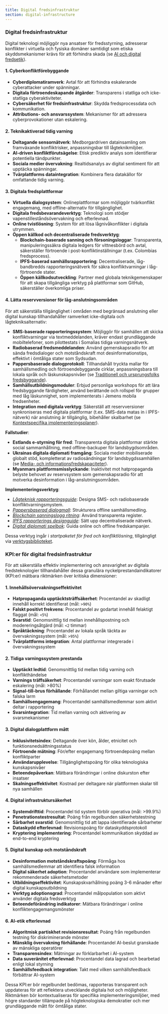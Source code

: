 ```yaml
---
title: Digital fredsinfrastruktur
section: digital-infrastructure
---
```


### Digital fredsinfrastruktur

Digital teknologi möjliggör nya ansatser för fredsstyrning, adresserar konflikter i virtuella och fysiska domäner samtidigt som etiska skyddsmekanismer krävs för att förhindra skada (se [AI och digital fredsetik](/frameworks/docs/implementation/peace#ai-ethics)).

#### 1. Cyberkonfliktförebyggande
- **Cyberdiplomatiramverk**: Avtal för att förhindra eskalerande cyberattacker under spänningar.
- **Digitala förtroendeskapande åtgärder**: Transparens i statliga och icke-statliga cyberaktiviteter.
- **Cybersäkerhet för fredsinfrastruktur**: Skydda fredsprocessdata och kommunikation.
- **Attributions- och ansvarssystem**: Mekanismer för att adressera cyberprovokationer utan eskalering.

#### 2. Teknikaktiverad tidig varning
- **Deltagande sensornätverk**: Medborgardriven datainsamling om framväxande konfliktrisker, anpassningsbar till lågteknikmiljöer.
- **AI-driven konfliktförutsägelse**: Etisk prediktiv analys som identifierar potentiella tändpunkter.
- **Sociala medier övervakning**: Realtidsanalys av digital sentiment för att upptäcka spänningar.
- **Tvärplattforms dataintegration**: Kombinera flera datakällor för omfattande tidig varning.

#### 3. Digitala fredsplattformar
- **Virtuella dialogsystem**: Onlineplattformar som möjliggör tvärkonflikt engagemang, med offline-alternativ för tillgänglighet.
- **Digitala fredsbevarandeverktyg**: Teknologi som stödjer vapenstilleståndsövervakning och efterlevnad.
- **Online tvistlösning**: System för att lösa lågnivåkonflikter i digitala utrymmen.
- **Öppen källkod och decentraliserade fredsverktyg**:
  - **Blockchain-baserade sanning och försoningsloggar**: Transparenta, manipuleringssäkra digitala ledgers för vittnesbörd och avtal, säkerställer förtroende i post-konfliktinställningar (t.ex. Colombias fredsprocess).
  - **IPFS-baserad samhällsrapportering**: Decentraliserade, låg-bandbredds rapporteringsnätverk för säkra konfliktvarningar i låg-förtroende stater.
  - **Öppen källkodsutveckling**: Partner med globala teknikgemenskaper för att skapa tillgängliga verktyg på plattformar som GitHub, säkerställer överkomliga priser.

#### 4. Lätta reservversioner för låg-anslutningsområden
För att säkerställa tillgänglighet i områden med begränsad anslutning eller digital kunskap tillhandahåller ramverket icke-digitala och lågtekniksalternativ:
- **SMS-baserade rapporteringssystem**: Möjliggör för samhällen att skicka konfliktvarningar via textmeddelanden, kräver endast grundläggande mobiltelefoner, som pilottestats i Somalias tidiga varningsnätverk.
- **Radiobaserad fredsmeddelanden**: Använd gemenskapsradio för att sända fredsdialoger och motståndskraft mot desinformationstips, effektivt i ömtåliga stater som Sydsudan.
- **Pappersbaserade dialogprotokoll**: Tillhandahåll tryckta mallar för samhällsmedling och förtroendebyggande cirklar, anpassningsbara till lokala språk och läskunskapsnivåer (se [Traditionell och ursprungsfolks fredsbyggande](/frameworks/docs/implementation/peace#indigenous-integration)).
- **Samhällsutbildningsmoduler**: Erbjud personliga workshops för att lära fredsbyggande färdigheter, använd berättande och rollspel för grupper med låg läskunnighet, som implementerats i Jemens mobila fredsenheter.
- **Integration med digitala verktyg**: Säkerställ att reservversioner synkroniseras med digitala plattformar (t.ex. SMS-data matas in i IPFS-nätverk) när anslutning är tillgänglig, bibehåller skalbarhet (se [Kontextspecifika implementeringsplaner](/frameworks/docs/implementation/peace#context-specific-roadmaps)).

**Fallstudier**:
- **Estlands e-styrning för fred**: Transparenta digitala plattformar stärkte social sammanhållning, med offline-backuper för landsbygdsområden.
- **Ukrainas digitala diplomati framgång**: Sociala medier mobiliserade globalt stöd, kompletterat av radiosändningar för landsbygdssamhällen (se [Media- och informationsfredskapaciteter](/frameworks/docs/implementation/peace#media-information)).
- **Myanmars plattformsmisslyckande**: Inaktivitet mot hatpropaganda belyste behovet av reservsystem som gemenskapsradio för att motverka desinformation i låg-anslutningsområden.

**Implementeringsverktyg**:
- *[Lågteknisk rapporteringsguide](/frameworks/tools/peace/low-tech-reporting-guide-en.pdf)*: Designa SMS- och radiobaserade konfliktvarningsmystem.
- *[Pappersbaserad dialogmall](/frameworks/tools/peace/paper-dialogue-template-en.pdf)*: Strukturera offline samhällsmedling.
- *[Blockchain sanningslogg ritning](/frameworks/tools/peace/blockchain-truth-log-blueprint-en.pdf)*: Använd transparenta register.
- *[IPFS rapporterings designguide](/frameworks/tools/peace/ipfs-reporting-design-guide-en.pdf)*: Sätt upp decentraliserade nätverk.
- *[Digital diplomati spelbok](/frameworks/tools/peace/digital-diplomacy-playbook-en.pdf)*: Guida online och offline fredskampanjer.

Dessa verktyg ingår i *startpaketet för fred och konfliktlösning*, tillgängligt via [verktygsbiblioteket](/frameworks/tools/peace).

### KPI:er för digital fredsinfrastruktur

För att säkerställa effektiv implementering och ansvarighet av digitala fredsteknologier tillhandahåller dessa granulära nyckelprestandaindikatorer (KPI:er) mätbara riktmärken över kritiska dimensioner:

#### 1. Innehållsövervakningseffektivitet
- **Hatpropaganda upptäcktsträffsäkerhet**: Procentandel av skadligt innehåll korrekt identifierat (mål: `>90%`)
- **Falskt positivt frekvens**: Procentandel av godartat innehåll felaktigt flaggat (mål: `<5%`)
- **Svarstid**: Genomsnittlig tid mellan innehållspostning och modereringsåtgärd (mål: `<2` timmar)
- **Språktäckning**: Procentandel av lokala språk täckta av övervakningssystem (mål: `>95%`)
- **Tvärplattforms integration**: Antal plattformar integrerade i övervakningssystem

#### 2. Tidiga varningssystem prestanda
- **Upptäckt ledtid**: Genomsnittlig tid mellan tidig varning och konflikthändelse
- **Varnings träffsäkerhet**: Procentandel varningar som exakt förutsade eskalering (mål: >80%)
- **Signal-till-brus förhållande**: Förhållandet mellan giltiga varningar och falska larm
- **Samhällsengagemang**: Procentandel samhällsmedlemmar som aktivt deltar i rapportering
- **Svarsintegration**: Tid mellan varning och aktivering av svarsmekanismer

#### 3. Digital dialogplattform mått
- **Inklusivitetsindex**: Deltagande över kön, ålder, etnicitet och funktionsnedsättningsstatus
- **Förtroende mätning**: För/efter engagemang förtroendepoäng mellan konfliktparter
- **Användarupplevelse**: Tillgänglighetspoäng för olika teknologiska kunskapsnivåer
- **Beteendepåverkan**: Mätbara förändringar i online diskurston efter insatser
- **Skalningseffektivitet**: Kostnad per deltagare när plattformen skalar till nya samhällen

#### 4. Digital infrastruktursäkerhet
- **Systemdrifttid**: Procentandel tid system förblir operativa (mål: >99.9%)
- **Penetrationstestresultat**: Poäng från regelbunden säkerhetstestning
- **Sårbarhet svarstid**: Genomsnittlig tid att lappa identifierade sårbarheter
- **Dataskydd efterlevnad**: Revisionspoäng för dataskyddsprotokoll
- **Kryptering implementering**: Procentandel kommunikation skyddad av end-to-end kryptering

#### 5. Digital kunskap och motståndskraft
- **Desinformation motståndskraftspoäng**: Förmåga hos samhällsmedlemmar att identifiera falsk information
- **Digital säkerhet adoption**: Procentandel användare som implementerar rekommenderade säkerhetsmetoder
- **Utbildningseffektivitet**: Kunskapskvarhållning poäng 3-6 månader efter digital kunskapsutbildning
- **Verktyg adoptionsgrad**: Procentandel målpopulation som aktivt använder digitala fredsverktyg
- **Beteendeförändring indikatorer**: Mätbara förändringar i online konfliktengagemangsmönster

#### 6. AI-etik efterlevnad
- **Algoritmisk partiskhet revisionsresultat**: Poäng från regelbunden testning för diskriminerande mönster
- **Mänsklig övervakning förhållande**: Procentandel AI-beslut granskade av mänskliga operatörer
- **Transparensindex**: Mätningar av förklarbarhet i AI-system
- **Data suveränitet efterlevnad**: Procentandel data lagrad och bearbetad enligt lokal styrning
- **Samhällsfeedback integration**: Takt med vilken samhällsfeedback förbättrar AI-system

Dessa KPI:er bör regelbundet bedömas, rapporteras transparent och uppdateras för att reflektera utvecklande digitala hot och möjligheter. Riktmärken bör kontextualiseras för specifika implementeringsmiljöer, med högre standarder tillämpade på högteknologiska demokratier och mer grundläggande mått för ömtåliga stater.
